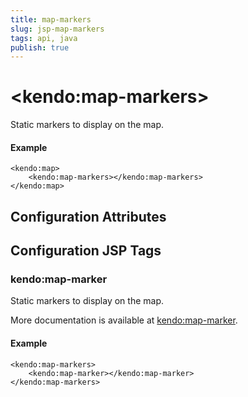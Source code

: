 ```yaml
---
title: map-markers
slug: jsp-map-markers
tags: api, java
publish: true
---
```


# \<kendo:map-markers\>

Static markers to display on the map.

#### Example
    <kendo:map>
        <kendo:map-markers></kendo:map-markers>
    </kendo:map>

## Configuration Attributes


##  Configuration JSP Tags

### kendo:map-marker

Static markers to display on the map.

More documentation is available at [kendo:map-marker](/api/wrappers/jsp/map/marker).

#### Example

    <kendo:map-markers>
        <kendo:map-marker></kendo:map-marker>
    </kendo:map-markers>

